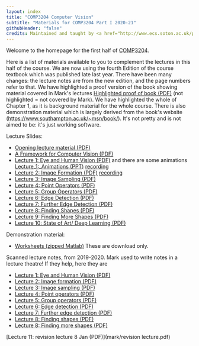 ```yaml
---
layout: index
title: "COMP3204 Computer Vision"
subtitle: "Materials for COMP3204 Part I 2020-21"
githubHeader: "false"
credits: Maintained and taught by <a href="http://www.ecs.soton.ac.uk/people/msn">Professor Mark Nixon</a>
---
```


Welcome to the homepage for the first half of [COMP3204](https://secure.ecs.soton.ac.uk/module/COMP3204).

Here is a list of materials available to you to complement the lectures in this half of the course. We are now using the fourth Edition of the course textbook which was published late last year. There have been many changes: the lecture notes are from the new edition, and the page numbers refer to that. We have highlighted a proof version of the book showing material covered in Mark's lectures [Highlighted proof of book (PDF)](mark/Sections_of_proof_of_textbook_highlighted.pdf) (not highlighted = not covered by Mark). We have highlighted the whole of Chapter 1, as it is background material for the whole course. There is also demonstration material which is largely derived from the book's website (https://www.southampton.ac.uk/~msn/book/). It's not pretty and is not aimed to be: it's just working software. 

Lecture Slides:

* [Opening lecture material (PDF)](mark/First%20lecture.pdf)
* [A Framework for Computer Vision (PDF)](mark/A%20Framework%20for%20Computer%20Vision-i.pdf)
* [Lecture 1: Eye and Human Vision (PDF)](mark/Lecture_1_2020.pdf) and there are some animations [Lecture_1:_Animations (PPT)](mark/Lecture_1_animations_2020.pptx) [recording](https://southampton.cloud.panopto.eu/Panopto/Pages/Viewer.aspx?id=9a64be1f-2572-4ca2-8c12-ac4f00e64eba)
* [Lecture 2: Image Formation (PDF)](mark/Lecture_2_2020.pdf) [recording](https://southampton.cloud.panopto.eu/Panopto/Pages/Viewer.aspx?id=53777333-e297-4b2c-bd7e-ac4f00e89916)
* [Lecture 3: Image Sampling (PDF)](mark/Lecture_3_2020.pdf)
* [Lecture 4: Point Operators (PDF)](mark/Lecture_4_2020.pdf)
* [Lecture 5: Group Operators (PDF)](mark/Lecture_5_2020.pdf)
* [Lecture 6: Edge Detection (PDF)](mark/Lecture_6_2020.pdf)
* [Lecture 7: Further Edge Detection (PDF)](mark/Lecture_7_2020.pdf)
* [Lecture 8: Finding Shapes (PDF)](mark/Lecture_8_2020.pdf)
* [Lecture 9: Finding More Shapes (PDF)](mark/Lecture_9_2020.pdf)
* [Lecture 10: State of Art/ Deep Learning (PDF)](mark/Lecture_10_2020.pdf)

Demonstration material:

* [Worksheets (zipped Matlab)](mark/Marks_matlab.zip) These are download only.

Scanned lecture notes, from 2019-2020. Mark used to write notes in a lecture theatre! If they help, here they are

* [Lecture 1: Eye and Human Vision (PDF)](mark/Lect%201%20notes%2019-20.pdf)
* [Lecture 2: Image formation (PDF)](mark/Lect%202%20notes%2019-20.pdf)
* [Lecture 3: Image sampling (PDF)](mark/Lect%203%20notes%2019-20.pdf)
* [Lecture 4: Point operators (PDF)](mark/Lect%204%20notes%2019-20.pdf)
* [Lecture 5: Group operators (PDF)](mark/Lect%205%20notes%2019-20.pdf)
* [Lecture 6: Edge detection (PDF)](mark/Lect%206%20notes%2019-20.pdf)
* [Lecture 7: Further edge detection (PDF)](mark/Lect%207%20notes%2019-20.pdf)
* [Lecture 8: Finding shapes (PDF)](mark/Lect%208%20notes%2019-20.pdf)
* [Lecture 8: Finding more shapes (PDF)](mark/Lect%209%20notes%2019-20.pdf)


[Lecture 11: revision lecture 8 Jan (PDF)](mark/revision lecture.pdf)

<!---
* [Lecture 1](mark/Lecture_1_Human_Vision.pdf)
* [Lecture 2](mark/Lecture_2_Image_formation.pdf)
* [Lecture 3](mark/Lecture_3_DiscreteFT.pdf)
* [Lecture 4](mark/Lecture_4_slides_point_operators.pdf)
* [Lecture 5](mark/Lecture_5_slides_group_operators.pdf)
* [Lecture 6](mark/Lecture_6_slides_edge_detection1.pdf)
* [Lecture 7](mark/Lecture_7_slides_further_edge_det.pdf)
* [Lecture 8](mark/Lecture_8_slides_finding_shapes.pdf)
* [Lecture 9](mark/Lecture_9_slides_finding_more_shapes.pdf)
-->

<!---
Revision Lecture
* [Jan 2019](mark/revision_lecture.pdf)
-->
<!---
I used to provide handouts for lectures, and they relate to the book's third edition, but the students suggested I need them no longer given the ppts which support the course. If you want them they are here:

* [Handout #0 (PDF)](mark/handout 0.pdf)
* [Handout #1 (PDF)](mark/handout 1.pdf)
* [Handout #2 (PDF)](mark/handout2.pdf)
* [Handout #3 (PDF)](mark/handout3.pdf)
* [Handout #4 (PDF)](mark/handout4.pdf)
* [Handout #5 (PDF)](mark/handout5.pdf)
* [Handout #6 (PDF)](mark/handout6.pdf)
* [Handout #7 (PDF)](mark/handout7.pdf)
* [Handout #8 (PDF)](mark/handout8.pdf)
* [Handout #9 (PDF)](mark/handout9.pdf)
* [Handout #10 (PDF)](mark/handout10.pdf)
* [Handout #13 (PDF)](mark/handout13.pdf)
* [Handout #14 (PDF)](mark/handout14.pdf)
 
-->
